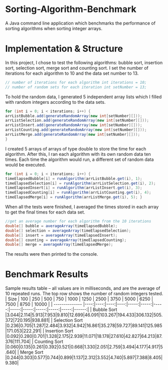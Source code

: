 # Sorting-Algorithm-Benchmark
A Java command line application which benchmarks the performance of sorting algorithms when sorting integer arrays.

# Implementation & Structure
In this project, I chose to test the following algorithms: bubble sort, insertion sort, selection sort, merge sort and counting sort. I set the number of iterations for each algorithm to 10 and the data set number to 13.
```java
// number of iterations for each algorithm int iterations = 10; 
// number of random sets for each iteration int setNumber = 13;
```
To hold the random data, I generated 5 independent array lists which I filled with random integers according to the data sets.
```java
for (int i = 0; i < iterations; i++) { 
arrListBubble.add(generateRandomArray(new int[setNumber][])); 
arrListSelection.add(generateRandomArray(new int[setNumber][])); 
arrListInsert.add(generateRandomArray(new int[setNumber][])); 
arrListCounting.add(generateRandomArray(new int[setNumber][])); 
arrListMerge.add(generateRandomArray(new int[setNumber][])); 
}
```
I created 5 arrays of arrays of type double to store the time for each algorithm. After this, I ran each algorithm with its own random data ten times. 
Each time the algorithm would run, a different set of random data would be executed.
```java
for (int i = 0; i < iterations; i++) { 
timeElapsedBubble[i] = runAlgorithm(arrListBubble.get(i), 1); 
timeElapsedSelection[i] = runAlgorithm(arrListSelection.get(i), 2); 
timeElapsedInsert[i] = runAlgorithm(arrListInsert.get(i), 3); 
timeElapsedCounting[i] = runAlgorithm(arrListCounting.get(i), 4); 
timeElapsedMerge[i] = runAlgorithm(arrListMerge.get(i), 5); }
```
When all the tests were finished, I averaged the times stored in each array to get the final times for each data set.
```java
//get an average number for each algorithm from the 10 iterations 
double[] bubble = averageArray(timeElapsedBubble); 
double[] selection = averageArray(timeElapsedSelection); 
double[] insert = averageArray(timeElapsedInsert); 
double[] counting = averageArray(timeElapsedCounting); 
double[] merge = averageArray(timeElapsedMerge);
```
The results were then printed to the console.

# Benchmark Results
Sample results table – all values are in milliseconds, and are the average of 10 repeated runs.
The top row shows the number of random integers tested.
| Size           | 100 | 250 | 500 | 750 | 1000 | 1250 | 2500 | 3750 | 5000 | 6250 | 7500 | 8750 | 10000 |
| -------------- |----:|----:|----:|----:|-----:|-----:|-----:|-----:|-----:|-----:|-----:|-----:|------:|
| Bubble Sort    |3.044|2.114|5.913|7.953|9.810|12.699|46.091|103.267|194.433|306.132|505.372|720.195|938.881|
| Selection Sort |0.236|0.705|1.287|2.484|3.932|4.942|16.861|35.278|59.727|89.141|125.985|171.053|222.291|
| Insertion Sort |0.092|0.280|0.701|1.328|2.175|2.939|11.071|18.178|27.610|42.827|64.213|87.376|111.704|
| Counting Sort  |0.060|0.135|0.261|0.392|0.521|0.668|1.330|2.051|2.759|3.494|4.177|4.917|5.640|
| Merge Sort     |0.244|0.303|0.577|0.744|0.899|1.137|2.312|3.552|4.740|5.897|7.388|8.405|9.380|
